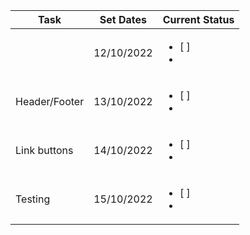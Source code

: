 | Task           | Set Dates     | Current Status        |      
|----------------|---------------|-----------------------|
|                | 12/10/2022    | <ul><li>[ ] </li><li> | 
| Header/Footer  | 13/10/2022    | <ul><li>[ ] </li><li> | 
| Link buttons   | 14/10/2022    | <ul><li>[ ] </li><li> |
| Testing        | 15/10/2022    | <ul><li>[ ] </li><li> |
